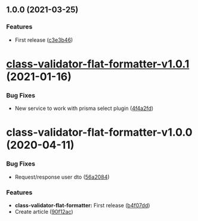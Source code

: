 ## 1.0.0 (2021-03-25)


### Features

* First release ([c3e3b46](https://github.com/unlight/class-validator-flat-formatter/commit/c3e3b46b54f766c37bd2bd8608df4109dde5a418))

# [class-validator-flat-formatter-v1.0.1](https://github.com/unlight/nestjs-graphql-prisma-realworld-example-app/compare/class-validator-flat-formatter-v1.0.0...class-validator-flat-formatter-v1.0.1) (2021-01-16)


### Bug Fixes

* New service to work with prisma select plugin ([4f4a2fd](https://github.com/unlight/nestjs-graphql-prisma-realworld-example-app/commit/4f4a2fd899606154225ddbe491639819a07a0882))

# class-validator-flat-formatter-v1.0.0 (2020-04-11)

### Bug Fixes

-   Request/response user dto ([56a2084](https://github.com/unlight/nestjs-graphql-prisma-realworld-example-app/commit/56a20848c2dbecc76686b9db1380366a9197b90d))

### Features

-   **class-validator-flat-formatter:** First release ([b4f07dd](https://github.com/unlight/nestjs-graphql-prisma-realworld-example-app/commit/b4f07ddd6cdb417b7fdca9dd992d9c7a05b31889))
-   Create article ([90f12ac](https://github.com/unlight/nestjs-graphql-prisma-realworld-example-app/commit/90f12acffb290132dc42868ba789826eb4125e1c))
